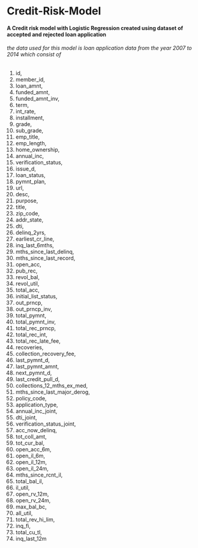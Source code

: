# Credit-Risk-Model
#### A Credit risk model with Logistic Regression created using dataset of accepted and rejected loan application

###### the data used for this model is loan application data from the year 2007 to 2014 which consist of
1.	id,
2.	member_id,
3.	loan_amnt,
4.	funded_amnt,
5.	funded_amnt_inv,
6.	term,
7.	int_rate,
8.	installment,
9.	grade,
10.	sub_grade,
11.	emp_title,
12.	emp_length,
13.	home_ownership,
14.	annual_inc,
15.	verification_status,
16.	issue_d,
17.	loan_status,
18.	pymnt_plan,
19.	url,
20.	desc,
21.	purpose,
22.	title,
23.	zip_code,
24.	addr_state,
25.	dti,
26.	delinq_2yrs,
27.	earliest_cr_line,
28.	inq_last_6mths,
29.	mths_since_last_delinq,
30.	mths_since_last_record,
31.	open_acc,
32.	pub_rec,
33.	revol_bal,
34.	revol_util,
35.	total_acc,
36.	initial_list_status,
37.	out_prncp,
38.	out_prncp_inv,
39.	total_pymnt,
40.	total_pymnt_inv,
41.	total_rec_prncp,
42.	total_rec_int,
43.	total_rec_late_fee,
44.	recoveries,
45.	collection_recovery_fee,
46.	last_pymnt_d,
47.	last_pymnt_amnt,
48.	next_pymnt_d,
49.	last_credit_pull_d,
50.	collections_12_mths_ex_med,
51.	mths_since_last_major_derog,
52.	policy_code,
53.	application_type,
54.	annual_inc_joint,
55.	dti_joint,
56.	verification_status_joint,
57.	acc_now_delinq,
58.	tot_coll_amt,
59.	tot_cur_bal,
60.	open_acc_6m,
61.	open_il_6m,
62.	open_il_12m,
63.	open_il_24m,
64.	mths_since_rcnt_il,
65.	total_bal_il,
66.	il_util,
67.	open_rv_12m,
68.	open_rv_24m,
69.	max_bal_bc,
70.	all_util,
71.	total_rev_hi_lim,
72.	inq_fi,
73.	total_cu_tl,
74.	inq_last_12m

